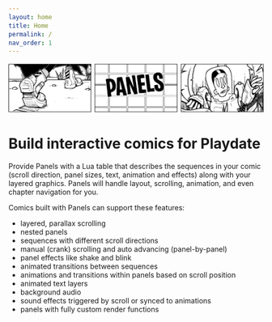 ```yaml
---
layout: home
title: Home
permalink: /
nav_order: 1
---
```


![Banner](assets/images/banner.gif)

# Build interactive comics for Playdate

<!--<img src="./assets/images/PanelsLoop.gif" width="800px"style="image-rendering: pixelated; margin:0 auto; text-align: center;"/> -->

Provide Panels with a Lua table that describes the sequences in your comic (scroll direction, panel sizes, text, animation and effects) along with your layered graphics. Panels will handle layout, scrolling, animation, and even chapter navigation for you.

Comics built with Panels can support these features:

-   layered, parallax scrolling
-   nested panels
-   sequences with different scroll directions
-   manual (crank) scrolling and auto advancing (panel-by-panel)
-   panel effects like shake and blink
-   animated transitions between sequences
-   animations and transitions within panels based on scroll position
-   animated text layers
-   background audio
-   sound effects triggered by scroll or synced to animations
-   panels with fully custom render functions
